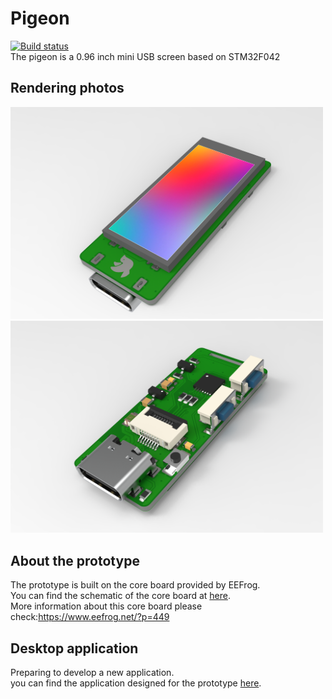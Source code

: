 # Pigeon
[![Build status](https://ci.appveyor.com/api/projects/status/dknss50comsbu9fj?svg=true)](https://ci.appveyor.com/project/mo10/stm32-mini-lcd)  
The pigeon is a 0.96 inch mini USB screen based on STM32F042

## Rendering photos
<img src="./Images/rendering3.png" width="500" />
<br />
<img src="./Images/rendering1.png" width="500" />

## About the prototype
The prototype is built on the core board provided by EEFrog.  
You can find the schematic of the core board at [here](./Hardware/prototype/stm32f042_Mini_Sch.pdf).  
More information about this core board please check:https://www.eefrog.net/?p=449

## Desktop application
Preparing to develop a new application.  
you can find the application designed for the prototype [here](https://github.com/mo10/Mini-LCD-Controller).
